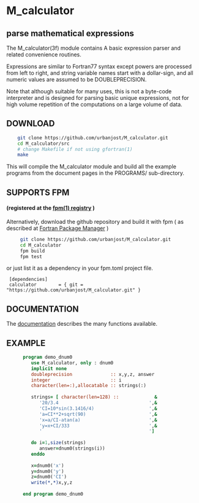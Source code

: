 # M_calculator

## parse mathematical expressions

   The M_calculator(3f) module contains A basic expression parser and
   related convenience routines.
   
   Expressions are similar to Fortran77 syntax except powers are processed
   from left to right, and string variable names start with a dollar-sign,
   and all numeric values are assumed to be DOUBLEPRECISION.
   
   Note that although suitable for many uses, this is not a byte-code
   interpreter and is designed for parsing basic unique expressions, not
   for high volume repetition of the computations on a large volume of data.

## DOWNLOAD
```bash
    git clone https://github.com/urbanjost/M_calculator.git
    cd M_calculator/src
    # change Makefile if not using gfortran(1)
    make
```
   This will compile the M_calculator module and build all the example
   programs from the document pages in the PROGRAMS/ sub-directory.
   
   ## SUPPORTS FPM 
   #### (registered at the [fpm(1) registry](https://github.com/fortran-lang/fpm-registry) )
   
   Alternatively, download the github repository and build it with 
   fpm ( as described at [Fortran Package Manager](https://github.com/fortran-lang/fpm) )

```bash
     git clone https://github.com/urbanjost/M_calculator.git
     cd M_calculator
     fpm build
     fpm test
```

   or just list it as a dependency in your fpm.toml project file.

     [dependencies]
     calculator        = { git = "https://github.com/urbanjost/M_calculator.git" }

## DOCUMENTATION

   The [documentation](md/M_calculator.3.md) describes the many functions available.

## EXAMPLE
```fortran
      program demo_dnum0
         use M_calculator, only : dnum0
         implicit none
         doubleprecision              :: x,y,z, answer
         integer                      :: i
         character(len=:),allocatable :: strings(:)
      
         strings= [ character(len=128) ::             &
            '20/3.4                                 ',&
            'CI=10*sin(3.1416/4)                    ',&
            'a=CI**2+sqrt(90)                       ',&
            'x=a/CI-atan(a)                         ',&
            'y=x+CI/333                             ',&
            '                                       ']
      
         do i=1,size(strings)
            answer=dnum0(strings(i))
         enddo
      
         x=dnum0('x')
         y=dnum0('y')
         z=dnum0('CI')
         write(*,*)x,y,z
      
      end program demo_dnum0
```

